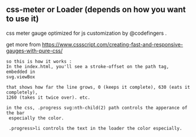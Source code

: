 ## css-meter or Loader (depends on how you want to use it)



css meter gauge optimized for js customization by @codefingers . 

 get more from https://www.cssscript.com/creating-fast-and-responsive-gauges-with-pure-css/


    so this is how it works :
    In the index.html, you'll see a stroke-offset on the path tag, embedded in 
    svg.viewBox

    that shows how far the line grows, 0 (keeps it complete), 630 (eats it completely), 
    1260 (takes it twice over). etc.

    in the css, .progress svg:nth-child(2) path controls the apperance of the bar
     especially the color.

     .progress>li controls the text in the loader the color especially.
